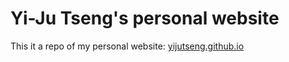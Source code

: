 # Yi-Ju Tseng's personal website
This it a repo of my personal website: [yijutseng.github.io](https://yijutseng.github.io)
